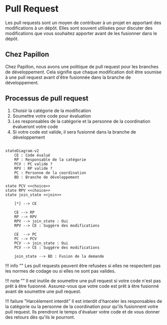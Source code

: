 # Pull Request

Les pull requests sont un moyen de contribuer à un projet en apportant des modifications à un dépôt. Elles sont souvent utilisées pour discuter des modifications que vous souhaitez apporter avant de les fusionner dans le dépôt.

## Chez Papillon

Chez Papillon, nous avons une politique de pull request pour les branches de développement. Cela signifie que chaque modification doit être soumise à une pull request avant d'être fusionnée dans la branche de développement.

## Processus de pull request

1. Choisir la catégorie de la modification
2. Soumettre votre code pour évaluation
3. Les responsables de la catégorie et la personne de la coordination évalueront votre code
4. Si votre code est valide, il sera fusionné dans la branche de développement

```mermaid

stateDiagram-v2
    CE : Code évalué
    RP : Responsable de la catégorie
    PCV : PC valide ?
    RPV : RP valide ?
    PC : Personne de la coordination
    BD : Branche de développement

state PCV <<choice>>
state RPV <<choice>>
state join_state <<join>>

    [*] --> CE

    CE --> RP
    RP --> RPV
    RPV --> join_state : Oui
    RPV --> CE : Suggère des modifications

    CE  --> PC
    PC --> PCV
    PCV --> join_state : Oui
    PCV --> CE : Suggère des modifications

    join_state --> BD : Fusion de la demande
```

!!! info ""
    Les pull requests peuvent être refusées si elles ne respectent pas les normes de codage ou si elles ne sont pas valides.

!!! note ""
    Il est inutile de soumettre une pull request si votre code n'est pas prêt à être fusionné. Assurez-vous que votre code est prêt à être fusionné avant de soumettre une pull request.

!!! failure "Harcèlement interdit"
    Il est interdit d'harceler les responsables de la catégorie ou la personne de la coordination pour qu'ils fusionnent votre pull request. Ils prendront le temps d'évaluer votre code et de vous donner des retours dès qu'ils le pourront.

